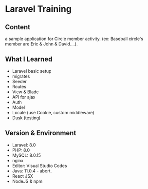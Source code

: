 # Laravel Training

## Content
a sample application for Circle member activity.
(ex: Baseball circle's member are Eric & John & David....).

## What I Learned
- Laravel basic setup
- migrates
- Seeder
- Routes
- View & Blade
- API for ajax
- Auth
- Model
- Locale (use Cookie, custom middleware)
- Dusk (testing)

## Version & Environment
- Laravel: 8.0
- PHP: 8.0
- MySQL: 8.0.15
- nginx
- Editor: Visual Studio Codes
- Java: 11.0.4 - abort.
- React JSX
- NodeJS & npm
